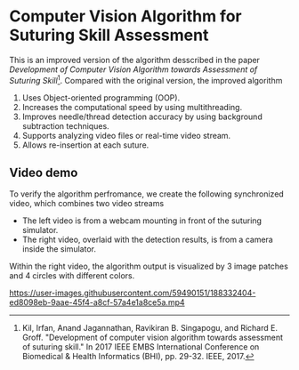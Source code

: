# Computer Vision Algorithm for Suturing Skill Assessment
This is an improved version of the algorithm desscribed in the paper *Development of Computer Vision Algorithm towards Assessment of Suturing Skill*[^2017paper]. Compared with the original version, the improved algorithm
1. Uses Object-oriented programming (OOP).
2. Increases the computational speed by using multithreading.
3. Improves needle/thread detection accuracy by using background subtraction techniques.
4. Supports analyzing video files or real-time video stream.
5. Allows re-insertion at each suture.

[^2017paper]:
    Kil, Irfan, Anand Jagannathan, Ravikiran B. Singapogu, and Richard E. Groff. "Development of computer vision algorithm towards assessment of suturing skill." In 2017 IEEE EMBS International Conference on Biomedical & Health Informatics (BHI), pp. 29-32. IEEE, 2017.

## Video demo
To verify the algorithm perfromance, we create the following synchronized video, which combines two video streams
- The left video is from a webcam mounting in front of the suturing simulator.
- The right video, overlaid with the detection results, is from a camera inside the simulator.

Within the right video, the algorithm output is visualized by 3 image patches and 4 circles with different colors. 

https://user-images.githubusercontent.com/59490151/188332404-ed8098eb-9aae-45f4-a8cf-57a4e1a8ce5a.mp4

